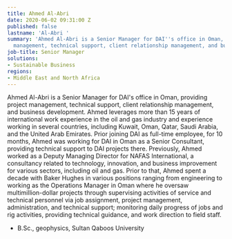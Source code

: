 ```yaml
---
title: Ahmed Al-Abri
date: 2020-06-02 09:31:00 Z
published: false
lastname: 'Al-Abri '
summary: 'Ahmed Al-Abri is a Senior Manager for DAI''s office in Oman, providing project
  management, technical support, client relationship management, and business development. '
job-title: Senior Manager
solutions:
- Sustainable Business
regions:
- Middle East and North Africa
---
```


Ahmed Al-Abri is a Senior Manager for DAI's office in Oman, providing project management, technical support, client relationship management, and business development. Ahmed leverages more than 15 years of international work experience in the oil and gas industry and experience working in several countries, including Kuwait, Oman, Qatar, Saudi Arabia, and the United Arab Emirates. Prior joining DAI as full-time employee, for 10 months, Ahmed was working for DAI in Oman as a Senior Consultant, providing technical support to DAI projects there. Previously, Ahmed worked as a Deputy Managing Director for NAFAS International, a consultancy related to technology, innovation, and business improvement for various sectors, including oil and gas. Prior to that, Ahmed spent a decade with Baker Hughes in various positions ranging from engineering to working as the Operations Manager in Oman where he oversaw multimillion-dollar projects through supervising activities of service and technical personnel via job assignment, project management, administration, and technical support; monitoring daily progress of jobs and rig activities, providing technical guidance, and work direction to field staff.  

* B.Sc., geophysics, Sultan Qaboos University 